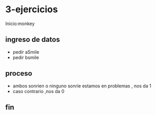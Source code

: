 # 3-ejercicios
Inicio:monkey

## ingreso de datos 

 - pedir aSmile
 - pedir bsmile
 
## proceso
 - ambos sonrien o ninguno sonrie 
 estamos en problemas , nos da 1
 - caso contrario ,nos da 0

## fin